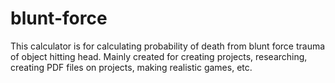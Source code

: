 # blunt-force
This calculator is for calculating probability of death from blunt force trauma of object hitting head.
Mainly created for creating projects, researching, creating PDF files on projects, making realistic games, etc.
